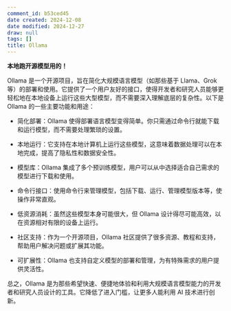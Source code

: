 ```yaml
---
comment_id: b53ced45
date created: 2024-12-08
date modified: 2024-12-27
draw: null
tags: []
title: Ollama
---
```

**本地跑开源模型用的！**

Ollama 是一个开源项目，旨在简化大规模语言模型（如那些基于 Llama、Grok 等）的部署和使用。它提供了一个用户友好的接口，使得开发者和研究人员能够更轻松地在本地设备上运行这些大型模型，而不需要深入理解底层的复杂性。以下是 Ollama 的一些主要功能和用途：

  

- 简化部署：Ollama 使得部署语言模型变得简单。你只需通过命令行就能下载和运行模型，而不需要处理繁琐的设置。
    
- 本地运行：它支持在本地计算机上运行这些模型，这意味着数据处理可以在本地完成，提高了隐私性和数据安全性。
    
- 模型库：Ollama 集成了多个预训练模型，用户可以从中选择适合自己需求的模型进行下载和使用。
    
- 命令行接口：使用命令行来管理模型，包括下载、运行、管理模型版本等，使操作非常直观。
    
- 低资源消耗：虽然这些模型本身可能很大，但 Ollama 设计得尽可能高效，以在资源相对有限的设备上运行。
    
- 社区支持：作为一个开源项目，Ollama 社区提供了很多资源、教程和支持，帮助用户解决问题或扩展其功能。
    
- 可扩展性：Ollama 也支持自定义模型的部署和管理，为有特殊需求的用户提供灵活性。
    

  

总之，Ollama 是为那些希望快速、便捷地体验和利用大规模语言模型能力的开发者和研究人员设计的工具。它降低了进入门槛，让更多人能利用 AI 技术进行创新。
